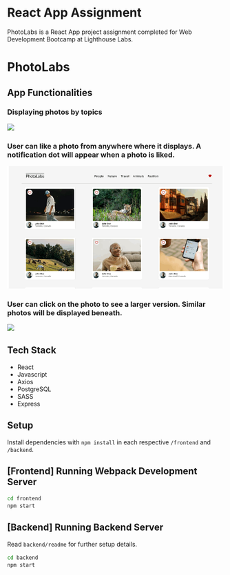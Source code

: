 # React App Assignment
PhotoLabs is a React App project assignment completed for Web Development Bootcamp at Lighthouse Labs.

# PhotoLabs

## App Functionalities

### Displaying photos by topics
![](/docs/topics.gif)

### User can like a photo from anywhere where it displays. A notification dot will appear when a photo is liked.
![](/docs/likes.gif)

### User can click on the photo to see a larger version. Similar photos will be displayed beneath.
![](/docs/modal.gif)

## Tech Stack
- React
- Javascript
- Axios
- PostgreSQL
- SASS
- Express

## Setup

Install dependencies with `npm install` in each respective `/frontend` and `/backend`.

## [Frontend] Running Webpack Development Server

```sh
cd frontend
npm start
```

## [Backend] Running Backend Server

Read `backend/readme` for further setup details.

```sh
cd backend
npm start
```
